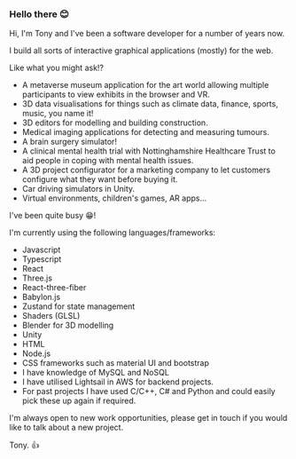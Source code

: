 ### Hello there 😊

Hi, I'm Tony and I've been a software developer for a number of years now.

I build all sorts of interactive graphical applications (mostly) for the web.

Like what you might ask!?

- A metaverse museum application for the art world allowing multiple participants to view exhibits in the browser and VR.
- 3D data visualisations for things such as climate data, finance, sports, music, you name it!
- 3D editors for modelling and building construction.
- Medical imaging applications for detecting and measuring tumours.
- A brain surgery simulator!
- A clinical mental health trial with Nottinghamshire Healthcare Trust to aid people in coping with mental health issues.
- A 3D project configurator for a marketing company to let customers configure what they want before buying it.
- Car driving simulators in Unity.
- Virtual environments, children's games, AR apps...

I've been quite busy 😁!

I'm currently using the following languages/frameworks:

- Javascript
- Typescript
- React
- Three.js
- React-three-fiber
- Babylon.js
- Zustand for state management
- Shaders (GLSL)
- Blender for 3D modelling
- Unity
- HTML
- Node.js
- CSS frameworks such as material UI and bootstrap
- I have knowledge of MySQL and NoSQL
- I have utilised Lightsail in AWS for backend projects.
- For past projects I have used C/C++, C# and Python and could easily pick these up again if required.

I'm always open to new work opportunities, please get in touch if you would like to talk about a new project.

Tony. 👍
